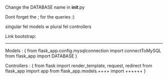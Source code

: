 Change the DATABASE name in  __init__.py

Dont forget the ; for the queries :)

singular fel models w plural fel controllers

Link bootstrap:

<link href="https://cdn.jsdelivr.net/npm/bootstrap@5.3.1/dist/css/bootstrap.min.css" rel="stylesheet" integrity="sha384-4bw+/aepP/YC94hEpVNVgiZdgIC5+VKNBQNGCHeKRQN+PtmoHDEXuppvnDJzQIu9" crossorigin="anonymous">

**********
Models : {
from flask_app.config.mysqlconnection import connectToMySQL
from flask_app import DATABASE
}

Controllers : {
from flask import render_template, request, redirect
from flask_app import app
from flask_app.models.++++ import ++++++
}